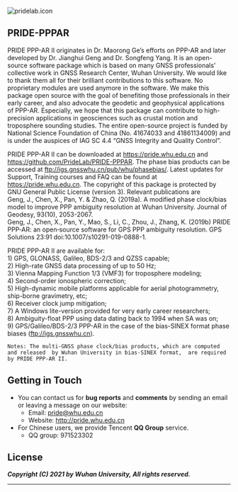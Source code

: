 ![pridelab.icon](https://github.com/PrideLab/PRIDE-PPPAR/blob/master/pride.png)
## PRIDE-PPPAR

PRIDE PPP-AR II originates in Dr. Maorong Ge’s efforts on PPP-AR and later developed 
by Dr. Jianghui Geng and Dr. Songfeng Yang. 
It is an open-source software package which is based on 
many GNSS professionals’ collective work in GNSS Research Center, Wuhan University. 
We would like to thank them all for their brilliant contributions to this software. 
No proprietary modules are used anymore in the software. 
We make this package open source with the goal of benefiting those professionals 
in their early career, and also advocate the geodetic and geophysical applications of PPP-AR. 
Especially, we hope that this package can contribute to 
high-precision applications in geosciences such as crustal motion and troposphere sounding studies. 
The entire open-source project is funded by National Science Foundation 
of China (No. 41674033 and 41861134009) and is under the auspices of IAG SC 4.4 
“GNSS Integrity and Quality Control”.

PRIDE PPP-AR II can be downloaded at https://pride.whu.edu.cn and https://github.com/PrideLab/PRIDE-PPPAR. 
The phase bias products can be accessed at ftp://igs.gnsswhu.cn/pub/whu/phasebias/. 
Latest updates for Support, Training courses and FAQ can be found at https://pride.whu.edu.cn. 
The copyright of this package is protected by GNU General Public License (version 3). 
Relevant publications are  
Geng, J., Chen, X., Pan, Y. & Zhao, Q. (2019a). A modified phase clock/bias model to improve PPP ambiguity resolution at Wuhan University. Journal of Geodesy, 93(10), 2053-2067.  
Geng, J., Chen, X., Pan, Y., Mao, S., Li, C., Zhou, J., Zhang, K. (2019b) PRIDE PPP‑AR: an open‑source software for GPS PPP ambiguity resolution. GPS Solutions 23:91 doi:10.1007/s10291-019-0888-1.  

PRIDE PPP-AR II are available for:  
    1)  GPS, GLONASS, Galileo, BDS-2/3 and QZSS capable;  
    2)  High-rate GNSS data processing of up to 50 Hz;  
    3)  Vienna Mapping Function 1/3 (VMF3) for troposphere modeling;  
    4)  Second-order ionospheric correction;  
    5)  High-dynamic mobile platforms applicable for aerial photogrammetry, ship-borne gravimetry, etc;  
    6)  Receiver clock jump mitigation;  
    7)  A Windows lite-version provided for very early career researchers;  
    8)  Ambiguity-float PPP using data dating back to 1994 when SA was on;  
    9)  GPS/Galileo/BDS-2/3 PPP-AR in the case of the bias-SINEX format phase biases (ftp://igs.gnsswhu.cn).  

`Notes: The multi-GNSS phase clock/bias products, which are computed and released 
by Wuhan University in bias-SINEX format, 
are required by PRIDE PPP-AR II.`

## Getting in Touch

* You can contact us for **bug reports** and **comments** 
by sending an email or leaving a message on our website:
    * Email: <pride@whu.edu.cn>
    * Website: <http://pride.whu.edu.cn>
* For Chinese users, we provide Tencent **QQ Group** service.
    * QQ group: 971523302

## License


***Copyright (C) 2021 by Wuhan University, All rights reserved.***

---
